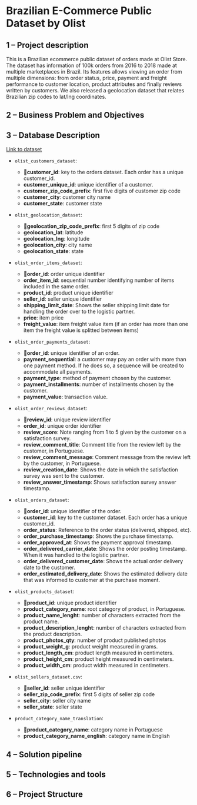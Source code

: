 # Brazilian E-Commerce Public Dataset by Olist


## 1 – Project description
This is a Brazilian ecommerce public dataset of orders made at Olist Store. The dataset has information of 100k orders from 2016 to 2018 made at multiple marketplaces in Brazil. Its features allows viewing an order from multiple dimensions: from order status, price, payment and freight performance to customer location, product attributes and finally reviews written by customers. We also released a geolocation dataset that relates Brazilian zip codes to lat/lng coordinates.


## 2 – Business Problem and Objectives

## 3 – Database Description
[Link to dataset](https://www.kaggle.com/datasets/olistbr/brazilian-ecommerce/data)

- `olist_customers_dataset`:
  - :key:**customer_id**: key to the orders dataset. Each order has a unique customer_id.
  - **customer_unique_id**: unique identifier of a customer.
  - **customer_zip_code_prefix**: first five digits of customer zip code
  - **customer_city**: customer city name
  - **customer_state**: customer state


- `olist_geolocation_dataset`:
  - :key:**geolocation_zip_code_prefix**: first 5 digits of zip code
  - **geolocation_lat**: latitude
  - **geolocation_lng**: longitude
  - **geolocation_city**: city name
  - **geolocation_state**: state


- `olist_order_items_dataset`:
  - :key:**order_id**: order unique identifier
  - **order_item_id**: sequential number identifying number of items included in the same order.
  - **product_id**: product unique identifier
  - **seller_id**: seller unique identifier
  - **shipping_limit_date**: Shows the seller shipping limit date for handling the order over to the logistic partner.
  - **price**: item price
  - **freight_value**: item freight value item (if an order has more than one item the freight value is splitted between items)


- `olist_order_payments_dataset`:
  - :key:**order_id**: unique identifier of an order.
  - **payment_sequential**: a customer may pay an order with more than one payment method. If he does so, a sequence will be created to accommodate all payments.
  - **payment_type**: method of payment chosen by the customer.
  - **payment_installments**: number of installments chosen by the customer.
  - **payment_value**: transaction value.


- `olist_order_reviews_dataset`:
  - :key:**review_id**: unique review identifier
  - **order_id**: unique order identifier
  - **review_score**: Note ranging from 1 to 5 given by the customer on a satisfaction survey.
  - **review_comment_title**: Comment title from the review left by the customer, in Portuguese.
  - **review_comment_message**: Comment message from the review left by the customer, in Portuguese.
  - **review_creation_date**: Shows the date in which the satisfaction survey was sent to the customer.
  - **review_answer_timestamp**: Shows satisfaction survey answer timestamp.


- `olist_orders_dataset`:
  - :key:**order_id**: unique identifier of the order.
  - **customer_id**: key to the customer dataset. Each order has a unique customer_id.
  - **order_status**: Reference to the order status (delivered, shipped, etc).
  - **order_purchase_timestamp**: Shows the purchase timestamp.
  - **order_approved_at**: Shows the payment approval timestamp.
  - **order_delivered_carrier_date**: Shows the order posting timestamp. When it was handled to the logistic partner.
  - **order_delivered_customer_date**: Shows the actual order delivery date to the customer.
  - **order_estimated_delivery_date**: Shows the estimated delivery date that was informed to customer at the purchase moment.


- `olist_products_dataset`:
  - :key:**product_id**: unique product identifier
  - **product_category_name**: root category of product, in Portuguese.
  - **product_name_lenght**: number of characters extracted from the product name.
  - **product_description_lenght**: number of characters extracted from the product description.
  - **product_photos_qty**: number of product published photos
  - **product_weight_g**: product weight measured in grams.
  - **product_length_cm**: product length measured in centimeters.
  - **product_height_cm**: product height measured in centimeters.
  - **product_width_cm**: product width measured in centimeters.


- `olist_sellers_dataset.csv`:
  - :key:**seller_id**: seller unique identifier
  - **seller_zip_code_prefix**: first 5 digits of seller zip code
  - **seller_city**: seller city name
  - **seller_state**: seller state

    
- `product_category_name_translation`:
  - :key:**product_category_name**: category name in Portuguese
  - **product_category_name_english**: category name in English



## 4 – Solution pipeline
## 5 – Technologies and tools

## 6 – Project Structure

